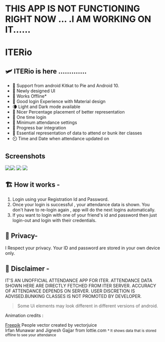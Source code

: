 # THIS APP IS NOT FUNCTIONING RIGHT NOW ... .I AM WORKING ON IT......

#  ITERio


## 🛩️ ITERio is here .............  
  
- 🚀️ Support from android Kitkat to Pie and Android 10.  
- 🎨️ Newly designed UI  
- 📴️ Works Offline*
- 🙂️ Good login Experience with Material design  
- 🌘️ Light and Dark mode available  
- 📑️ Nicer Percentage placement of better representation  
- 🔐️ One time login  
- 🎯️ Minimum attendance settings  
- 🚦️ Progress bar integration  
- 🎃️ Essential representation of data to attend or bunk iter classes  
- ⏲️ Time and Date when attendance updated on  
## Screenshots
 ![](https://play-lh.googleusercontent.com/fYmPLi7CSCM6zc7IRJixh4_3CJYxzux8UCobgzfvEdV2Z63YXZ9QdKesuFZeiWS2yoE=w1536-h754-rw)![](https://play-lh.googleusercontent.com/gcyykFO-e-S4F5lcdKgJeiiPTjwIV3lEs3ltRSLXLySib9i68so1u32tvoNDYxy-Tpk=w1536-h754-rw)
 ![](https://play-lh.googleusercontent.com/_OV0MdQwE35WYWC7ZX-6u5AQOzEyTt2N0oIQteB0OICAmNtrZGL1Lm7oT3a0wIdgbH0=w1536-h754-rw)
 ![](https://play-lh.googleusercontent.com/0Bvd8XzYNkUypCU0gTUS7bBUeR6UPeVEevvoR_UQQXikTTVslSrN6CaQarg5jOVO-gk=w1536-h754-rw)
 
## 🏗️ How it works -  
  
1. Login using your Registration Id and Password.  
2. Once your login is successful , your attendance data is shown. You don't have to re-login again , app will do the next logins automatically.  
3. If you want to login with one of your friend's id and password then just login-out and login with their credentials.  
  
## 🐾️ Privacy-  
  
I Respect your privacy. Your ID and password are stored in your own device only.  
  
## 👻️ Disclaimer -  
  
IT'S AN UNOFFICIAL ATTENDANCE APP FOR ITER. ATTENDANCE DATA SHOWN HERE ARE DIRECTLY FETCHED FROM ITER SERVER. ACCURACY OF ATTENDANCE DEPENDS ON SERVER. USER DISCRETION IS ADVISED.BUNKING CLASSES IS NOT PROMOTED BY DEVELOPER.  
  
> Some Ui elements may look different in different versions of android.  
  
Animation credits :  
  
[Freepik](https://www.freepik.com/vectors/people)
People vector created by vectorjuice  
Irfan Munawar and Jignesh Gajjar from lottie.com
<small> * It shows data that is stored offline to see your attendance</small>
